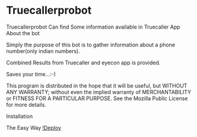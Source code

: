 # Truecallerprobot
Truecallerprobot Can find Some information available in Truecaller App
About the bot

Simply the purpose of this bot is to gather information about a phone number(only indian numbers).

Combined Results from Truecaller and eyecon app is provided.

Saves your time...:-)

This program is distributed in the hope that it will be useful, but WITHOUT ANY WARRANTY; without even the implied warranty of MERCHANTABILITY or FITNESS FOR A PARTICULAR PURPOSE. See the Mozilla Public License for more details.

Installation

The Easy Way
[!Deploy](https://heroku.com/deploy?template=https://github.com/SandeepBiswal-Gudu/Truecallerprobot)
